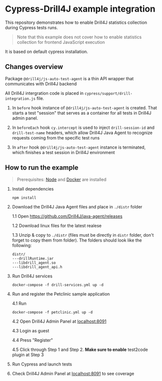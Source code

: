 # Cypress-Drill4J example integration

This repository demonstrates how to enable Drill4J statistics collection during Cypress tests runs.
> Note that this example does not cover how to enable statistics collection for frontend JavaScript execution

It is based on default cypress installation.

## Changes overview

Package `@drill4j/js-auto-test-agent` is a thin API wrapper that communicates with Drill4J backend

All Drill4J intergration code is placed in `cypress/support/drill-integration.js` file.

1. In `before` hook instance of `@drill4j/js-auto-test-agent` is created. That starts a test "session" that serves as a container for all tests in Drill4J admin panel.

2. In `beforeEach` hook `cy.intercept` is used to inject `drill-session-id` and `drill-test-name` headers, which allow Drill4J Java Agent to recognize requests coming from the specific test runs

3. In `after` hook `@drill4j/js-auto-test-agent` instance is terminated, which finishes a test session in Drill4J environment

## How to run the example

> Prerequisites: [Node](https://nodejs.org/en/) and [Docker](https://www.docker.com/) are installed

1. Install dependencies

    ```terminal
    npm install
    ```

2. Download the Drill4J Java Agent files and place in `./distr` folder

    1.1 Open <https://github.com/Drill4J/java-agent/releases>

    1.2 Download linux files for the latest realese

    1.3 Unzip & copy to `./distr` (files must be directly in `distr` folder, don't forget to copy them from folder). The folders should look like the following:

      ```terminal
      distr/
      ---drillRuntime.jar
      ---libdrill_agent.so
      ---libdrill_agent_api.h
      ```

3. Run Drill4J services

    ```terminal
    docker-compose -f drill-services.yml up -d
    ```

4. Run and register the Petclinic sample application

    4.1 Run

      ```terminal
      docker-compose -f petclinic.yml up -d
      ```

    4.2 Open Drill4J Admin Panel at [localhost:8091](http://localhost:8091)

    4.3 Login as guest

    4.4 Press "Register"

    4.5 Click through Step 1 and Step 2. **Make sure to enable** test2code plugin at Step 3

5. Run Cypress and launch tests

6. Check Drill4J Admin Panel at [localhost:8091](http://localhost:8091) to see coverage
